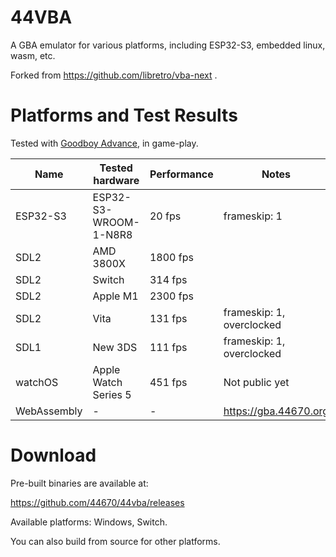 # 44VBA

A GBA emulator for various platforms, including ESP32-S3, embedded linux, wasm, etc.

Forked from https://github.com/libretro/vba-next .

# Platforms and Test Results

Tested with [Goodboy Advance](https://www.gbadev.org/demos.php?showinfo=1486), in game-play.

| Name | Tested hardware | Performance | Notes |
| --- | --- | --- | --- |
| ESP32-S3 | ESP32-S3-WROOM-1-N8R8 | 20 fps | frameskip: 1 |
| SDL2 | AMD 3800X | 1800 fps | |
| SDL2 | Switch | 314 fps | |
| SDL2 | Apple M1 | 2300 fps | |
| SDL2 | Vita | 131 fps | frameskip: 1, overclocked | |
| SDL1 | New 3DS |  111 fps | frameskip: 1, overclocked | |
| watchOS | Apple Watch Series 5 | 451 fps | Not public yet |
| WebAssembly | - | - | https://gba.44670.org |

# Download 

Pre-built binaries are available at:

https://github.com/44670/44vba/releases

Available platforms: Windows, Switch.

You can also build from source for other platforms.
